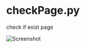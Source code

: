 # checkPage.py
check if exist page

![Screenshot](https://github.com/mustafauzun0/checkPage.py/blob/master/screenshots/checkPage.png)
